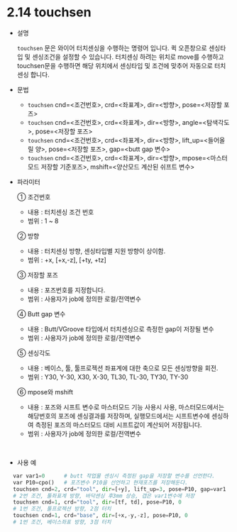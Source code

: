 ﻿# 2.14 touchsen

- 설명
    
    ```touchsen``` 문은 와이어 터치센싱을 수행하는 명령어 입니다. 퀵 오픈창으로 센싱타입 및 센싱조건을 설정할 수 있습니다. 터치센싱 하려는 위치로 move를 수행하고 touchsen문을 수행하면 해당 위치에서 센싱타입 및 조건에 맞추어 자동으로 터치센싱 합니다.


- 문법
  
    - ```touchsen``` cnd=<조건번호>, crd=<좌표계>, dir=<방향>, pose=<저장할 포즈>
    - ```touchsen``` cnd=<조건번호>, crd=<좌표계>, dir=<방향>, angle=<탐색각도>, pose=<저장할 포즈>
    - ```touchsen``` cnd=<조건번호>, crd=<좌표계>, dir=<방향>, lift_up=<들어올릴 양>, pose=<저장할 포즈>, gap=<butt gap 변수>
    - ```touchsen``` cnd=<조건번호>, crd=<좌표계>, dir=<방향>, mpose=<마스터모드 저장할 기준포즈>, mshift=<양산모드 계산된 쉬프트 변수>


- 파라미터
  
   ① 조건번호
     - 내용 : 터치센싱 조건 번호 
     - 범위 : 1 ~ 8
   
   ② 방향 
     - 내용 : 터치센싱 방향, 센싱타입별 지원 방향이 상이함.
     - 범위 : +x, [+x,-z], [+ty, +tz]

   ③ 저장할 포즈
     - 내용 : 포즈번호를 지정합니다.
     - 범위 : 사용자가 job에 정의한 로컬/전역변수

   ④ Butt gap 변수
     - 내용 : Butt/VGroove 타입에서 터치센싱으로 측정한 gap이 저장될 변수
     - 범위 : 사용자가 job에 정의한 로컬/전역변수
     
   ⑤ 센싱각도
     - 내용 : 베이스, 툴, 툴프로젝션 좌표계에 대한 축으로 모든 센싱방향을 회전.
     - 범위 : Y30, Y-30, X30, X-30, TL30, TL-30, TY30, TY-30
     
   ⑥ mpose와 mshift
     - 내용 : 포즈와 시프트 변수로 마스터모드 기능 사용시 사용, 마스터모드에서는 해당번호의 포즈에 센싱결과를 저장하며, 실행모드에서는  시프트변수에  센싱하여 측정된 포즈의 마스터모드 대비 시프트값이 계산되어 저장됩니다.
     - 범위 : 사용자가 job에 정의한 로컬/전역변수
  
</br>  

- 사용 예
```python
  var var1=0      # butt 작업물 센싱시 측정된 gap을 저장할 변수를 선언한다.
  var P10=cpo()   # 포즈변수 P10을 선언하고 현재포즈를 저장해둔다.
  touchsen cnd=2, crd="tool", dir=[+y], lift_up=3, pose=P10, gap=var1
  # 2번 조건, 툴좌표계 방향, 바닥센싱 후3mm 상승, 갭은 var1변수에 저장
  touchsen cnd=1, crd="tool", dir=[tf, td], pose=P10, 0
  # 1번 조건, 툴프로젝션 방향, 2점 터치
  touchsen cnd=1, crd="base", dir=[+x,-y,-z], pose=P10, 0     
  # 1번 조건, 베이스좌표 방향, 3점 터치
```

